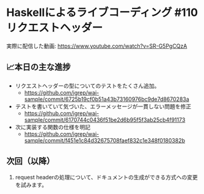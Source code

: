 # Haskellによるライブコーディング #110 リクエストヘッダー

実際に配信した動画: <https://www.youtube.com/watch?v=SR-G5PgCQzA>

## 📈本日の主な進捗

- リクエストヘッダーの型についてのテストをたくさん追加。
    - <https://github.com/igrep/wai-sample/commit/6725b19cf0b51a43b73160976bc9de7d8670283a>
- テストを書いていて気づいた、エラーメッセージが一貫しない問題を修正
    - <https://github.com/igrep/wai-sample/commit/6170744c0436f51be2d6b95f5f3ab25cb4f91173>
- 次に実装する関数の仕様を明記
    - <https://github.com/igrep/wai-sample/commit/f451e1c84d32675708faef832c1e348f0180382b>

## 次回（以降）

1. request headerの処理について、ドキュメントの生成ができる方式への変更を試みます。
